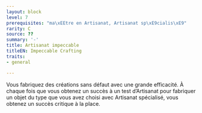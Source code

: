 ```yaml
---
layout: block
level: 7
prerequisites: "ma\xEEtre en Artisanat, Artisanat sp\xE9cialis\xE9"
rarity: C
source: ??
summary: '-'
title: Artisanat impeccable
titleEN: Impeccable Crafting
traits:
- general

---
```


<p>Vous fabriquez des créations sans défaut avec une grande efficacité. À chaque fois que vous obtenez un succès à un test d’Artisanat pour fabriquer un objet du type que vous avez choisi avec Artisanat spécialisé, vous obtenez un succès critique à la place.</p>